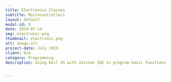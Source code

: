 ```yaml
---
title: Electronics Classes
subtitle: Microcontrollers
layout: default
modal-id: 8
date: 2019-07-14
img: electronic.png
thumbnail: electronic.png
alt: image-alt
project-date: July 2019
client: N/A
category: Programming
description: Using Keil V5 with uVision IDE to program basic functions of microcontrollers from scratch such as setting clock, function, moder, and learning I2C basics.


---
```

